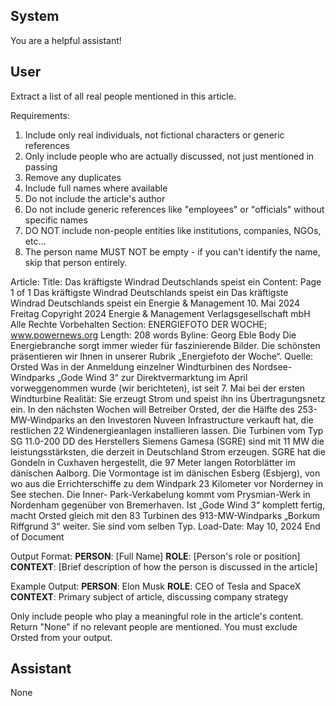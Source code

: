 ## System

You are a helpful assistant!

## User


Extract a list of all real people mentioned in this article.

Requirements:
1. Include only real individuals, not fictional characters or generic references
2. Only include people who are actually discussed, not just mentioned in passing
3. Remove any duplicates
4. Include full names where available
5. Do not include the article's author
6. Do not include generic references like "employees" or "officials" without specific names
7. DO NOT include non-people entities like institutions, companies, NGOs, etc...
8. The person name MUST NOT be empty - if you can't identify the name, skip that person entirely.

Article:
Title: Das kräftigste Windrad Deutschlands speist ein
Content: Page 1 of 1
Das kräftigste Windrad Deutschlands speist ein
Das kräftigste Windrad Deutschlands speist ein
Energie & Management
10. Mai 2024 Freitag
Copyright 2024 Energie & Management Verlagsgesellschaft mbH Alle Rechte Vorbehalten
Section: ENERGIEFOTO DER WOCHE; www.powernews.org
Length: 208 words
Byline: Georg Eble
Body
Die Energiebranche sorgt immer wieder für faszinierende Bilder. Die schönsten präsentieren wir Ihnen in unserer 
Rubrik „Energiefoto der Woche“.
Quelle: Orsted
Was in der Anmeldung einzelner Windturbinen des Nordsee-Windparks „Gode Wind 3“ zur Direktvermarktung im 
April vorweggenommen wurde (wir berichteten), ist seit 7. Mai bei der ersten Windturbine Realität: Sie erzeugt 
Strom und speist ihn ins Übertragungsnetz ein. In den nächsten Wochen will Betreiber Orsted, der die Hälfte des 
253-MW-Windparks an den Investoren Nuveen Infrastructure verkauft hat, die restlichen 22 Windenergieanlagen 
installieren lassen. Die Turbinen vom Typ SG 11.0-200 DD des Herstellers Siemens Gamesa (SGRE) sind mit 11 
MW die leistungsstärksten, die derzeit in Deutschland Strom erzeugen. SGRE hat die Gondeln in Cuxhaven 
hergestellt, die 97 Meter langen Rotorblätter im dänischen Aalborg. Die Vormontage ist im dänischen Esberg 
(Esbjerg), von wo aus die Errichterschiffe zu dem Windpark 23 Kilometer vor Norderney in See stechen. Die Inner-
Park-Verkabelung kommt vom Prysmian-Werk in Nordenham gegenüber von Bremerhaven. Ist „Gode Wind 3“ 
komplett fertig, macht Orsted gleich mit den 83 Turbinen des 913-MW-Windparks „Borkum Riffgrund 3“ weiter. Sie 
sind vom selben Typ.
Load-Date: May 10, 2024
End of Document

Output Format:
**PERSON**: [Full Name]
**ROLE**: [Person's role or position]
**CONTEXT**: [Brief description of how the person is discussed in the article]

Example Output:
**PERSON**: Elon Musk
**ROLE**: CEO of Tesla and SpaceX
**CONTEXT**: Primary subject of article, discussing company strategy

Only include people who play a meaningful role in the article's content. Return "None" if no relevant people are mentioned.
You must exclude Orsted from your output.


## Assistant

None

